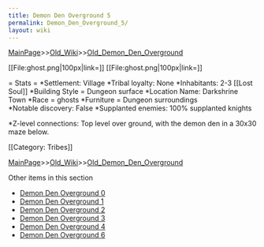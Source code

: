 ```yaml
---
title: Demon Den Overground 5
permalink: Demon_Den_Overground_5/
layout: wiki
---
```


[MainPage](/keeperrl_wiki/ "wikilink")>>[Old_Wiki](/keeperrl_wiki/Old_Wiki "wikilink")>>[Old_Demon_Den_Overground](/keeperrl_wiki/Old_Demon_Den_Overground "wikilink")

[[File:ghost.png|100px|link=]]
[[File:ghost.png|100px|link=]]

= Stats =
*Settlement: Village
*Tribal loyalty: None
*Inhabitants: 2-3 [[Lost Soul]]
*Building Style = Dungeon surface
*Location Name: Darkshrine Town
*Race = ghosts
*Furniture =  Dungeon surroundings  
*Notable discovery: False
*Supplanted enemies: 100% supplanted knights 

*Z-level connections: Top level over ground, with the demon den in a 30x30 maze below. 

[[Category: Tribes]]

[MainPage](/keeperrl_wiki/ "wikilink")>>[Old_Wiki](/keeperrl_wiki/Old_Wiki "wikilink")>>[Old_Demon_Den_Overground](/keeperrl_wiki/Old_Demon_Den_Overground "wikilink")

Other items in this section
-    [Demon Den Overground 0](/keeperrl_wiki/Demon_Den_Overground_0 "wikilink")
-    [Demon Den Overground 1](/keeperrl_wiki/Demon_Den_Overground_1 "wikilink")
-    [Demon Den Overground 2](/keeperrl_wiki/Demon_Den_Overground_2 "wikilink")
-    [Demon Den Overground 3](/keeperrl_wiki/Demon_Den_Overground_3 "wikilink")
-    [Demon Den Overground 4](/keeperrl_wiki/Demon_Den_Overground_4 "wikilink")
-    [Demon Den Overground 6](/keeperrl_wiki/Demon_Den_Overground_6 "wikilink")
